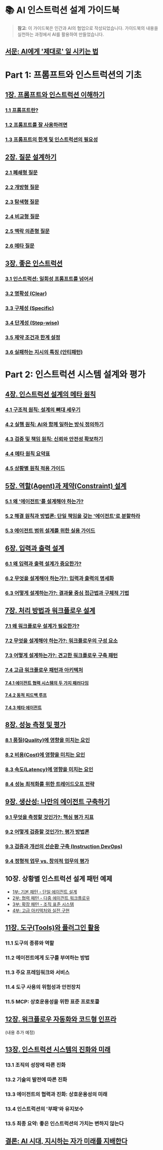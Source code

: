# 📚 AI 인스트럭션 설계 가이드북

> **참고**: 이 가이드북은 인간과 AI의 협업으로 작성되었습니다. 가이드북의 내용을 실천하는 과정에서 AI를 활용하여 만들었습니다.

## [서문: AI에게 '제대로' 일 시키는 법](00-preface.md)

# Part 1: 프롬프트와 인스트럭션의 기초

## [1장. 프롬프트와 인스트럭션 이해하기](01-introduction.md)
### [1.1 프롬프트란?](01-introduction.md#11-프롬프트란)
### [1.2 프롬프트를 잘 사용하려면](01-introduction.md#12-프롬프트를-잘-사용하려면)
### [1.3 프롬프트의 한계 및 인스트럭션의 필요성](01-introduction.md#13-프롬프트의-한계-및-인스트럭션의-필요성)

## [2장. 질문 설계하기](02-questions.md)
### [2.1 폐쇄형 질문](02-questions.md#21-폐쇄형-질문-closed-ended)
### [2.2 개방형 질문](02-questions.md#22-개방형-질문-open-ended)
### [2.3 탐색형 질문](02-questions.md#23-탐색형-질문-exploratory)
### [2.4 비교형 질문](02-questions.md#24-비교형-질문-comparative)
### [2.5 맥락 의존형 질문](02-questions.md#25-맥락-의존형-질문-context-dependent)
### [2.6 메타 질문](02-questions.md#26-메타-질문-meta-questions)

## [3장. 좋은 인스트럭션](03-good-instructions.md)
### [3.1 인스트럭션: 일회성 프롬프트를 넘어서](03-good-instructions.md#31-인스트럭션-일회성-프롬프트를-넘어서)
### [3.2 명확성 (Clear)](03-good-instructions.md#32-명확성-clear)
### [3.3 구체성 (Specific)](03-good-instructions.md#33-구체성-specific)
### [3.4 단계성 (Step-wise)](03-good-instructions.md#34-단계성-step-wise)
### [3.5 제약 조건과 한계 설정](03-good-instructions.md#35-제약-조건constraints과-한계-설정)
### [3.6 실패하는 지시의 특징 (안티패턴)](03-good-instructions.md#36-실패하는-지시의-특징-안티패턴)

# Part 2: 인스트럭션 시스템 설계와 평가

## [4장. 인스트럭션 설계의 메타 원칙](04-meta-principles.md)
### [4.1 구조적 원칙: 설계의 뼈대 세우기](04-meta-principles.md#41-구조적-원칙-설계의-뼈대-세우기)
### [4.2 실행 원칙: AI와 함께 일하는 방식 정의하기](04-meta-principles.md#42-실행-원칙-ai와-함께-일하는-방식-정의하기)
### [4.3 검증 및 책임 원칙: 신뢰와 안전성 확보하기](04-meta-principles.md#43-검증-및-책임-원칙-신뢰와-안전성-확보하기)
### [4.4 메타 원칙 요약표](04-meta-principles.md#44-메타-원칙-요약표)
### [4.5 상황별 원칙 적용 가이드](04-meta-principles.md#45-상황별-원칙-적용-가이드)

## [5장. 역할(Agent)과 제약(Constraint) 설계](05-agent-constraints.md)
### [5.1 왜 '에이전트'를 설계해야 하는가?](05-agent-constraints.md#51-왜-에이전트를-설계해야-하는가)
### [5.2 해결 원칙과 방법론: 단일 책임을 갖는 '에이전트'로 분할하라](05-agent-constraints.md#52-해결-원칙과-방법론-단일-책임을-갖는-에이전트로-분할하라)
### [5.3 에이전트 범위 설계를 위한 실용 가이드](05-agent-constraints.md#53-에이전트-범위-설계를-위한-실용-가이드)

## [6장. 입력과 출력 설계](06-input-output.md)
### [6.1 왜 입력과 출력 설계가 중요한가?](06-input-output.md#61-왜-입력과-출력-설계가-중요한가)
### [6.2 무엇을 설계해야 하는가?: 입력과 출력의 명세화](06-input-output.md#62-무엇을-설계해야-하는가-입력과-출력의-명세화)
### [6.3 어떻게 설계하는가?: 결과물 중심 접근법과 구체적 기법](06-input-output.md#63-어떻게-설계하는가-결과물-중심-접근법과-구체적-기법)

## [7장. 처리 방법과 워크플로우 설계](07-process-workflow.md)
### [7.1 왜 워크플로우 설계가 필요한가?](07-process-workflow.md#71-왜-워크플로우-설계가-필요한가)
### [7.2 무엇을 설계해야 하는가?: 워크플로우의 구성 요소](07-process-workflow.md#72-무엇을-설계해야-하는가-워크플로우의-구성-요소)
### [7.3 어떻게 설계하는가?: 견고한 워크플로우 구축 패턴](07-process-workflow.md#73-어떻게-설계하는가-견고한-워크플로우-구축-패턴)
### [7.4 고급 워크플로우 패턴과 아키텍처](07-process-workflow.md#74-고급-워크플로우-패턴과-아키텍처)
#### [7.4.1 에이전트 협력 시스템의 두 가지 패러다임](07-process-workflow.md#741-에이전트-협력-시스템의-두-가지-패러다임)
#### [7.4.2 동적 피드백 루프](07-process-workflow.md#742-동적-피드백-루프)
#### [7.4.3 메타 에이전트](07-process-workflow.md#743-메타-에이전트)

## [8장. 성능 측정 및 평가](08-performance.md)
### [8.1 품질(Quality)에 영향을 미치는 요인](08-performance.md#81-품질quality에-영향을-미치는-요인)
### [8.2 비용(Cost)에 영향을 미치는 요인](08-performance.md#82-비용cost에-영향을-미치는-요인)
### [8.3 속도(Latency)에 영향을 미치는 요인](08-performance.md#83-속도latency에-영향을-미치는-요인)
### [8.4 성능 최적화를 위한 트레이드오프 전략](08-performance.md#84-성능-최적화를-위한-트레이드오프-전략)

## [9장. 생산성: 나만의 에이전트 구축하기](09-productivity.md)
### [9.1 무엇을 측정할 것인가?: 핵심 평가 지표](09-productivity.md#91-무엇을-측정할-것인가-핵심-평가-지표)
### [9.2 어떻게 검증할 것인가?: 평가 방법론](09-productivity.md#92-어떻게-검증할-것인가-평가-방법론)
### [9.3 검증과 개선의 선순환 구축 (Instruction DevOps)](09-productivity.md#93-검증과-개선의-선순환-구축-instruction-devops)
### [9.4 정형적 업무 vs. 창의적 업무의 평가](09-productivity.md#94-정형적-업무-vs-창의적-업무의-평가)

## 10장. 상황별 인스트럭션 설계 패턴 예제
* [1부: 기본 패턴 - 단일 에이전트 설계](10-1-single-agent-patterns.md)
* [2부: 협력 패턴 - 다중 에이전트 워크플로우](10-2-multi-agent-workflows.md)
* [3부: 확장 패턴 - 조직 표준 시스템](10-3-organizational-standards.md)
* [4부: 고급 아키텍처와 실전 구현](10-4-advanced-architectures.md)

## [11장. 도구(Tools)와 플러그인 활용](11-tools.md)
### 11.1 도구의 종류와 역할
### 11.2 에이전트에게 도구를 부여하는 방법
### 11.3 주요 프레임워크와 서비스
### 11.4 도구 사용의 위험성과 안전장치
### 11.5 MCP: 상호운용성을 위한 표준 프로토콜

## [12장. 워크플로우 자동화와 코드형 인프라](12-workflow-as-code.md)
(내용 추가 예정)

## [13장. 인스트럭션 시스템의 진화와 미래](13-evolution.md)
### 13.1 조직의 성장에 따른 진화
### 13.2 기술의 발전에 따른 진화
### 13.3 에이전트의 협력과 진화: 상호운용성의 미래
### 13.4 인스트럭션의 '부패'와 유지보수
### 13.5 최종 요약: 좋은 인스트럭션의 가치는 변하지 않는다

## [결론: AI 시대, 지시하는 자가 미래를 지배한다](14-conclusion.md)